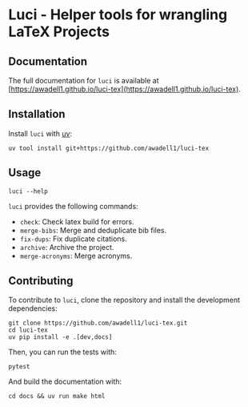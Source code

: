 # Luci - Helper tools for wrangling LaTeX Projects

## Documentation

The full documentation for `luci` is available at [https://awadell1.github.io/luci-tex](https://awadell1.github.io/luci-tex).

## Installation

Install `luci` with [uv](https://docs.astral.sh/uv/getting-started/installation/):


```shell
uv tool install git+https://github.com/awadell1/luci-tex
```

## Usage

```shell
luci --help
```

`luci` provides the following commands:

* `check`: Check latex build for errors.
* `merge-bibs`: Merge and deduplicate bib files.
* `fix-dups`: Fix duplicate citations.
* `archive`: Archive the project.
* `merge-acronyms`: Merge acronyms.

## Contributing

To contribute to `luci`, clone the repository and install the development dependencies:

```shell
git clone https://github.com/awadell1/luci-tex.git
cd luci-tex
uv pip install -e .[dev,docs]
```

Then, you can run the tests with:

```shell
pytest
```

And build the documentation with:

```shell
cd docs && uv run make html
```
